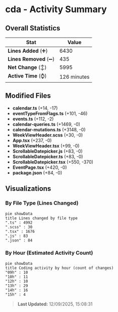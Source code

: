 # cda - Activity Summary 

## Overall Statistics

| Stat                   | Value                                                             |
| ---------------------- | ----------------------------------------------------------------- |
| **Lines Added** (➕)   | 6430                                          |
| **Lines Removed** (➖) | 435                                        |
| **Net Change** (↕)    | 5995                |
| **Active Time** (⌚)   | 126 minutes |


## Modified Files
- **calendar.ts** (+14, -17)
- **eventTypeFromFlags.ts** (+101, -46)
- **events.ts** (+112, -2)
- **calendar-queries.ts** (+1469, -0)
- **calendar-mutations.ts** (+3148, -0)
- **WeekViewHeader.scss** (+30, -0)
- **App.tsx** (+237, -0)
- **WeekViewHeader.tsx** (+99, -0)
- **ScrollableDatepicker.js** (+83, -0)
- **ScrollableDatepicker.ts** (+83, -0)
- **ScrollableDatepicker.tsx** (+550, -370)
- **EventPage.tsx** (+420, -0)
- **package.json** (+84, -0)

## Visualizations

### By File Type (Lines Changed)

```mermaid
pie showData
title Lines changed by file type
".ts" : 4992
".scss" : 30
".tsx" : 1676
".js" : 83
".json" : 84
```

### By Hour (Estimated Activity Count)

```mermaid
pie showData
title Coding activity by hour (count of changes)
"09h" : 10
"10h" : 11
"12h" : 10
"13h" : 29
"14h" : 16
"15h" : 4
```


> **Last Updated:** 12/09/2025, 15:08:31